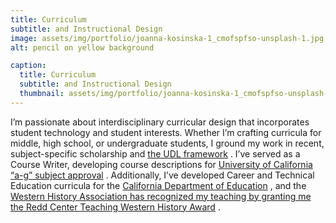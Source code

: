 ```yaml
---
title: Curriculum
subtitle: and Instructional Design
image: assets/img/portfolio/joanna-kosinska-1_cmofspfso-unsplash-1.jpg
alt: pencil on yellow background 

caption:
  title: Curriculum 
  subtitle: and Instructional Design
  thumbnail: assets/img/portfolio/joanna-kosinska-1_cmofspfso-unsplash-1.jpg
---
```

I’m passionate about interdisciplinary curricular design that incorporates student technology and student interests. Whether I’m crafting curricula for middle, high school, or undergraduate students, I ground my work in recent, subject-specific scholarship and [ the UDL framework](http://www.cast.org/our-work/about-udl.html?utm_source=udlguidelines&utm_medium=web&utm_campaign=none&utm_content=homepage#.XyNaPvhKjCA) . I’ve served as a Course Writer, developing course descriptions for [ University of California “a-g” subject approval](https://hs-articulation.ucop.edu/agcmp#/login) . Additionally, I’ve developed Career and Technical Education curricula for the [ California Department of Education](https://www.cteonline.org/) , and the [ Western History Association has recognized my teaching by granting me the Redd Center Teaching Western History Award](https://www.westernhistory.org/awards/redd-center) .
